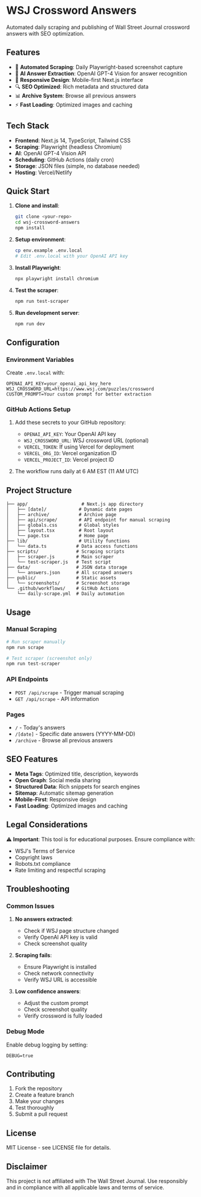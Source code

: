 # WSJ Crossword Answers

Automated daily scraping and publishing of Wall Street Journal crossword answers with SEO optimization.

## Features

- 🤖 **Automated Scraping**: Daily Playwright-based screenshot capture
- 🧠 **AI Answer Extraction**: OpenAI GPT-4 Vision for answer recognition
- 📱 **Responsive Design**: Mobile-first Next.js interface
- 🔍 **SEO Optimized**: Rich metadata and structured data
- 📊 **Archive System**: Browse all previous answers
- ⚡ **Fast Loading**: Optimized images and caching

## Tech Stack

- **Frontend**: Next.js 14, TypeScript, Tailwind CSS
- **Scraping**: Playwright (headless Chromium)
- **AI**: OpenAI GPT-4 Vision API
- **Scheduling**: GitHub Actions (daily cron)
- **Storage**: JSON files (simple, no database needed)
- **Hosting**: Vercel/Netlify

## Quick Start

1. **Clone and install**:
   ```bash
   git clone <your-repo>
   cd wsj-crossword-answers
   npm install
   ```

2. **Setup environment**:
   ```bash
   cp env.example .env.local
   # Edit .env.local with your OpenAI API key
   ```

3. **Install Playwright**:
   ```bash
   npx playwright install chromium
   ```

4. **Test the scraper**:
   ```bash
   npm run test-scraper
   ```

5. **Run development server**:
   ```bash
   npm run dev
   ```

## Configuration

### Environment Variables

Create `.env.local` with:

```env
OPENAI_API_KEY=your_openai_api_key_here
WSJ_CROSSWORD_URL=https://www.wsj.com/puzzles/crossword
CUSTOM_PROMPT=Your custom prompt for better extraction
```

### GitHub Actions Setup

1. Add these secrets to your GitHub repository:
   - `OPENAI_API_KEY`: Your OpenAI API key
   - `WSJ_CROSSWORD_URL`: WSJ crossword URL (optional)
   - `VERCEL_TOKEN`: If using Vercel for deployment
   - `VERCEL_ORG_ID`: Vercel organization ID
   - `VERCEL_PROJECT_ID`: Vercel project ID

2. The workflow runs daily at 6 AM EST (11 AM UTC)

## Project Structure

```
├── app/                    # Next.js app directory
│   ├── [date]/            # Dynamic date pages
│   ├── archive/           # Archive page
│   ├── api/scrape/        # API endpoint for manual scraping
│   ├── globals.css        # Global styles
│   ├── layout.tsx         # Root layout
│   └── page.tsx           # Home page
├── lib/                   # Utility functions
│   └── data.ts           # Data access functions
├── scripts/              # Scraping scripts
│   ├── scraper.js        # Main scraper
│   └── test-scraper.js   # Test script
├── data/                 # JSON data storage
│   └── answers.json      # All scraped answers
├── public/               # Static assets
│   └── screenshots/      # Screenshot storage
└── .github/workflows/    # GitHub Actions
    └── daily-scrape.yml  # Daily automation
```

## Usage

### Manual Scraping

```bash
# Run scraper manually
npm run scrape

# Test scraper (screenshot only)
npm run test-scraper
```

### API Endpoints

- `POST /api/scrape` - Trigger manual scraping
- `GET /api/scrape` - API information

### Pages

- `/` - Today's answers
- `/[date]` - Specific date answers (YYYY-MM-DD)
- `/archive` - Browse all previous answers

## SEO Features

- **Meta Tags**: Optimized title, description, keywords
- **Open Graph**: Social media sharing
- **Structured Data**: Rich snippets for search engines
- **Sitemap**: Automatic sitemap generation
- **Mobile-First**: Responsive design
- **Fast Loading**: Optimized images and caching

## Legal Considerations

⚠️ **Important**: This tool is for educational purposes. Ensure compliance with:
- WSJ's Terms of Service
- Copyright laws
- Robots.txt compliance
- Rate limiting and respectful scraping

## Troubleshooting

### Common Issues

1. **No answers extracted**:
   - Check if WSJ page structure changed
   - Verify OpenAI API key is valid
   - Check screenshot quality

2. **Scraping fails**:
   - Ensure Playwright is installed
   - Check network connectivity
   - Verify WSJ URL is accessible

3. **Low confidence answers**:
   - Adjust the custom prompt
   - Check screenshot quality
   - Verify crossword is fully loaded

### Debug Mode

Enable debug logging by setting:
```env
DEBUG=true
```

## Contributing

1. Fork the repository
2. Create a feature branch
3. Make your changes
4. Test thoroughly
5. Submit a pull request

## License

MIT License - see LICENSE file for details.

## Disclaimer

This project is not affiliated with The Wall Street Journal. Use responsibly and in compliance with all applicable laws and terms of service.
